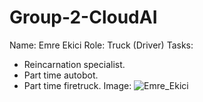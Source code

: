 # Group-2-CloudAI

Name: Emre Ekici
Role: Truck (Driver)
Tasks:
  - Reincarnation specialist.
  - Part time autobot.
  - Part time firetruck.
Image:
![Emre_Ekici](https://github.com/emre-ekici2/Group-2-CloudAI/assets/91118055/a66601c8-b820-4c08-bbf9-0f4cbde3183e)
